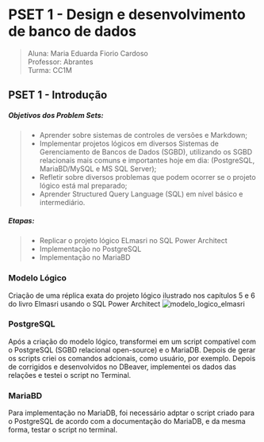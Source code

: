 # PSET 1 - Design e desenvolvimento de banco de dados
> Aluna: Maria Eduarda Fiorio Cardoso      
> Professor: Abrantes      
> Turma: CC1M

## PSET 1 - Introdução
##### Objetivos dos Problem Sets:

> - Aprender sobre sistemas de controles de versões e Markdown;
> - Implementar projetos lógicos em diversos Sistemas de Gerenciamento de Bancos de Dados (SGBD), utilizando os  SGBD relacionais mais comuns e importantes hoje em dia: (PostgreSQL, MariaBD/MySQL e MS SQL Server);
> - Refletir sobre diversos problemas que podem ocorrer se o
projeto lógico está mal preparado;
> - Aprender Structured Query Language (SQL) em nível
básico e intermediário.

##### Etapas:

> - Replicar o projeto lógico ELmasri no SQL Power Architect
> - Implementação no PostgreSQL
> - Implementação no MariaBD

### Modelo Lógico
Criação de uma réplica exata do
projeto lógico ilustrado nos capítulos 5 e 6 do livro Elmasri usando o SQL Power Architect
![modelo_logico_elmasri](https://user-images.githubusercontent.com/103320974/165373128-719eee81-119b-4a84-99da-76ba038505c5.png)

### PostgreSQL
Após a criação do modelo lógico, transformei em um script compatível com o PostgreSQL (SGBD relacional open-source) e o MariaDB. Depois de gerar os scripts criei os comandos adcionais, como usuário, por exemplo. Depois de corrigidos e desenvolvidos no DBeaver, implementei os dados das relações e testei o script no Terminal.


### MariaBD
Para implementação no MariaDB, foi necessário adptar o script criado para o PostgreSQL de acordo com a documentação do MariaDB, e da mesma forma, testar o script no terminal.
